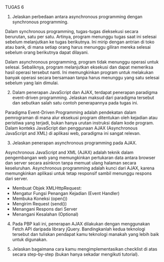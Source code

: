 TUGAS 6

1. Jelaskan perbedaan antara asynchronous programming dengan synchronous programming.

Dalam synchronous programming, tugas-tugas dieksekusi secara berurutan, satu per satu. Artinya, program menunggu tugas saat ini selesai sebelum melanjutkan ke tugas berikutnya. Ini mirip dengan antrian di toko atau bank, di mana setiap orang harus menunggu giliran mereka selesai sebelum orang berikutnya dapat dilayani.

Dalam asynchronous programming, program tidak menunggu operasi untuk selesai. Sebaliknya, program melanjutkan eksekusi dan dapat memeriksa hasil operasi tersebut nanti. Ini memungkinkan program untuk melakukan banyak operasi secara bersamaan tanpa harus menunggu yang satu selesai sebelum yang lain dimulai.

2. Dalam penerapan JavaScript dan AJAX, terdapat penerapan paradigma event-driven programming. Jelaskan maksud dari paradigma tersebut dan sebutkan salah satu contoh penerapannya pada tugas ini.

Paradigma Event-Driven Programming adalah pendekatan dalam pemrograman di mana alur eksekusi program ditentukan oleh kejadian atau peristiwa yang terjadi, bukan hanya urutan instruksi dalam kode program. Dalam konteks JavaScript dan penggunaan AJAX (Asynchronous JavaScript and XML) di aplikasi web, paradigma ini sangat relevan.

3. Jelaskan penerapan asynchronous programming pada AJAX.

Asynchronous JavaScript and XML (AJAX) adalah teknik dalam pengembangan web yang memungkinkan pertukaran data antara browser dan server secara asinkron tanpa memuat ulang halaman secara keseluruhan. Asynchronous programming adalah kunci dari AJAX, karena memungkinkan aplikasi untuk tetap responsif sambil menunggu respons dari server.
- Membuat Objek XMLHttpRequest:
- Mengatur Fungsi Penangan Kejadian (Event Handler)
- Membuka Koneksi (open())
- Mengirim Request (send())
- Menangani Respons dari Server
- Menangani Kesalahan (Optional)

4. Pada PBP kali ini, penerapan AJAX dilakukan dengan menggunakan Fetch API daripada library jQuery. Bandingkanlah kedua teknologi tersebut dan tuliskan pendapat kamu teknologi manakah yang lebih baik untuk digunakan.

5. Jelaskan bagaimana cara kamu mengimplementasikan checklist di atas secara step-by-step (bukan hanya sekadar mengikuti tutorial).